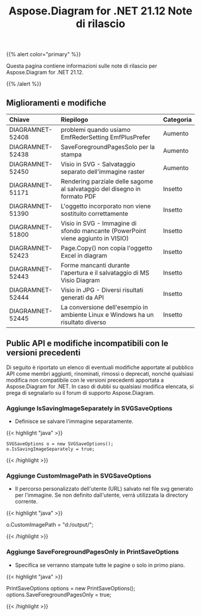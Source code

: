 ﻿---
title: Aspose.Diagram for .NET 21.12 Note di rilascio
type: docs
weight: 1
url: /it/net/aspose-diagram-for-net-21-12-release-notes/
---
{{% alert color="primary" %}} 

Questa pagina contiene informazioni sulle note di rilascio per Aspose.Diagram for .NET 21.12.

{{% /alert %}} 
## **Miglioramenti e modifiche**

|**Chiave**|**Riepilogo**|**Categoria**|
|:- |:- |:- |
|DIAGRAMNET-52408|problemi quando usiamo EmfRederSetting EmfPlusPrefer|Aumento|
|DIAGRAMNET-52438|SaveForegroundPagesSolo per la stampa|Aumento|
|DIAGRAMNET-52450|Visio in SVG - Salvataggio separato dell'immagine raster|Aumento|
|DIAGRAMNET-51171|Rendering parziale delle sagome al salvataggio del disegno in formato PDF|Insetto|
|DIAGRAMNET-51390|L'oggetto incorporato non viene sostituito correttamente|Insetto|
|DIAGRAMNET-51800|Visio in SVG - Immagine di sfondo mancante (PowerPoint viene aggiunto in VISIO)|Insetto|
|DIAGRAMNET-52423|Page.Copy() non copia l'oggetto Excel in diagram|Insetto|
|DIAGRAMNET-52443|Forme mancanti durante l'apertura e il salvataggio di MS Visio Diagram|Insetto|
|DIAGRAMNET-52444|Visio in JPG - Diversi risultati generati da API|Insetto|
|DIAGRAMNET-52445|La conversione dell'esempio in ambiente Linux e Windows ha un risultato diverso|Insetto|

## **Public API e modifiche incompatibili con le versioni precedenti**
Di seguito è riportato un elenco di eventuali modifiche apportate al pubblico API come membri aggiunti, rinominati, rimossi o deprecati, nonché qualsiasi modifica non compatibile con le versioni precedenti apportata a Aspose.Diagram for .NET. In caso di dubbi su qualsiasi modifica elencata, si prega di segnalarlo su il forum di supporto Aspose.Diagram.


### **Aggiunge IsSavingImageSeparately in SVGSaveOptions**
- Definisce se salvare l'immagine separatamente.

{{< highlight "java" >}}

    SVGSaveOptions o = new SVGSaveOptions();
    o.IsSavingImageSeparately = true;

{{< /highlight >}}


### **Aggiunge CustomImagePath in SVGSaveOptions**
- Il percorso personalizzato dell'utente (URL) salvato nel file svg generato per l'immagine. Se non definito dall'utente, verrà utilizzata la directory corrente.

{{< highlight "java" >}}

  o.CustomImagePath = "d:/output/";

{{< /highlight >}}

### **Aggiunge SaveForegroundPagesOnly in PrintSaveOptions**
- Specifica se verranno stampate tutte le pagine o solo in primo piano.

{{< highlight "java" >}}

 PrintSaveOptions options = new PrintSaveOptions();
 options.SaveForegroundPagesOnly = true;

{{< /highlight >}}
